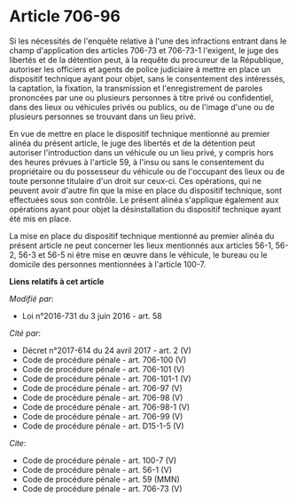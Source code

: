 # Article 706-96

Si les nécessités de l'enquête relative à l'une des infractions entrant dans le champ d'application des articles 706-73 et
706-73-1 l'exigent, le juge des libertés et de la détention peut, à la requête du procureur de la République, autoriser les
officiers et agents de police judiciaire à mettre en place un dispositif technique ayant pour objet, sans le consentement des
intéressés, la captation, la fixation, la transmission et l'enregistrement de paroles prononcées par une ou plusieurs
personnes à titre privé ou confidentiel, dans des lieux ou véhicules privés ou publics, ou de l'image d'une ou de plusieurs
personnes se trouvant dans un lieu privé. 

En vue de mettre en place le dispositif technique mentionné au premier alinéa du présent article, le juge des libertés et de
la détention peut autoriser l'introduction dans un véhicule ou un lieu privé, y compris hors des heures prévues à l'article
59, à l'insu ou sans le consentement du propriétaire ou du possesseur du véhicule ou de l'occupant des lieux ou de toute
personne titulaire d'un droit sur ceux-ci. Ces opérations, qui ne peuvent avoir d'autre fin que la mise en place du
dispositif technique, sont effectuées sous son contrôle. Le présent alinéa s'applique également aux opérations ayant pour
objet la désinstallation du dispositif technique ayant été mis en place. 

La mise en place du dispositif technique mentionné au premier alinéa du présent article ne peut concerner les lieux
mentionnés aux articles 56-1, 56-2, 56-3 et 56-5 ni être mise en œuvre dans le véhicule, le bureau ou le domicile des
personnes mentionnées à l'article 100-7.

**Liens relatifs à cet article**

_Modifié par_:

  - Loi n°2016-731 du 3 juin 2016 - art. 58

_Cité par_:

  - Décret n°2017-614 du 24 avril 2017 - art. 2 (V)
  - Code de procédure pénale - art. 706-100 (V)
  - Code de procédure pénale - art. 706-101 (V)
  - Code de procédure pénale - art. 706-101-1 (V)
  - Code de procédure pénale - art. 706-97 (V)
  - Code de procédure pénale - art. 706-98 (V)
  - Code de procédure pénale - art. 706-98-1 (V)
  - Code de procédure pénale - art. 706-99 (V)
  - Code de procédure pénale - art. D15-1-5 (V)

_Cite_:

  - Code de procédure pénale - art. 100-7 (V)
  - Code de procédure pénale - art. 56-1 (V)
  - Code de procédure pénale - art. 59 (MMN)
  - Code de procédure pénale - art. 706-73 (V)
